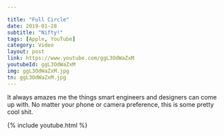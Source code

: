```yaml
---

title: "Full Circle"
date: 2019-01-28
subtitle: "Nifty!"
tags: [Apple, YouTube]
category: Video
layout: post
link: https://www.youtube.com/ggL3OdWaZxM
youtubeId: ggL3OdWaZxM
img: ggL3OdWaZxM.jpg
tn: ggL3OdWaZxM.jpg
---
```


It always amazes me the things smart engineers and designers can come up with. No matter your phone or camera preference, this is some pretty cool shit.


{% include youtube.html %}
